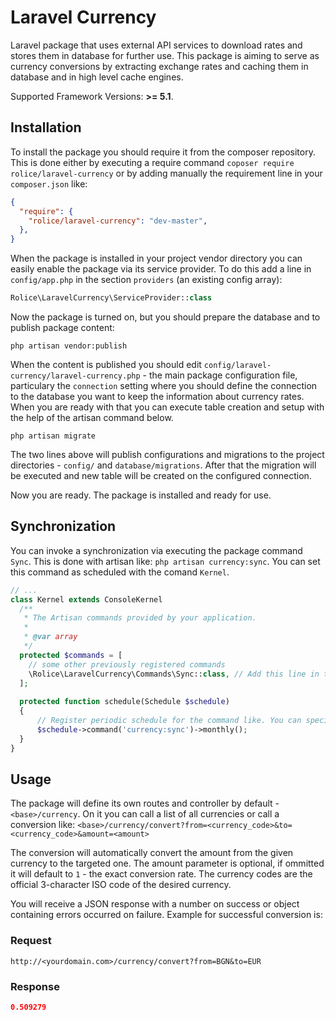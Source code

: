 # Laravel Currency
Laravel package that uses external API services to download rates and stores them in database for further use.
This package is aiming to serve as currency conversions by extracting exchange rates and caching them in database and
in high level cache engines.

Supported Framework Versions: **>= 5.1**.

## Installation
To install the package you should require it from the composer repository. This is done either by executing a require command `coposer require rolice/laravel-currency` or by adding manually the requirement line in your `composer.json` like:

```json
{
  "require": {
    "rolice/laravel-currency": "dev-master",
  },
}
```

When the package is installed in your project vendor directory you can easily enable the package via its service provider. To do this add a line in `config/app.php` in the section `providers` (an existing config array):

```php
Rolice\LaravelCurrency\ServiceProvider::class
```

Now the package is turned on, but you should prepare the database and to publish package content:

`php artisan vendor:publish`

When the content is published you should edit `config/laravel-currency/laravel-currency.php` - the main package configuration file, particulary the `connection` setting where you should define the connection to the database you want to keep the information about currency rates. When you are ready with that you can execute table creation and setup with the help of the artisan command below.

`php artisan migrate`

The two lines above will publish configurations and migrations to the project directories - `config/` and `database/migrations`. After that the migration will be executed and new table will be created on the configured connection.

Now you are ready. The package is installed and ready for use.

## Synchronization
You can invoke a synchronization via executing the package command `Sync`. This is done with artisan like: `php artisan currency:sync`. You can set this command as scheduled with the comand `Kernel`.

```php
// ...
class Kernel extends ConsoleKernel
  /**
   * The Artisan commands provided by your application.
   *
   * @var array
   */
  protected $commands = [
    // some other previously registered commands
    \Rolice\LaravelCurrency\Commands\Sync::class, // Add this line in the console kernel
  ];
  
  protected function schedule(Schedule $schedule)
  {
      // Register periodic schedule for the command like. You can specify interval by yourself.
      $schedule->command('currency:sync')->monthly();
  }
}
```

## Usage
The package will define its own routes and controller by default - `<base>/currency`. On it you can call a list of all currencies or call a conversion like: `<base>/currency/convert?from=<currency_code>&to=<currency_code>&amount=<amount>`

The conversion will automatically convert the amount from the given currency to the targeted one. The amount parameter is optional, if ommitted it will default to `1` - the exact conversion rate. The currency codes are the official 3-character ISO code of the desired currency.

You will receive a JSON response with a number on success or object containing errors occurred on failure.
Example for successful conversion is:

### Request
`http://<yourdomain.com>/currency/convert?from=BGN&to=EUR`

### Response
```json
0.509279
```
